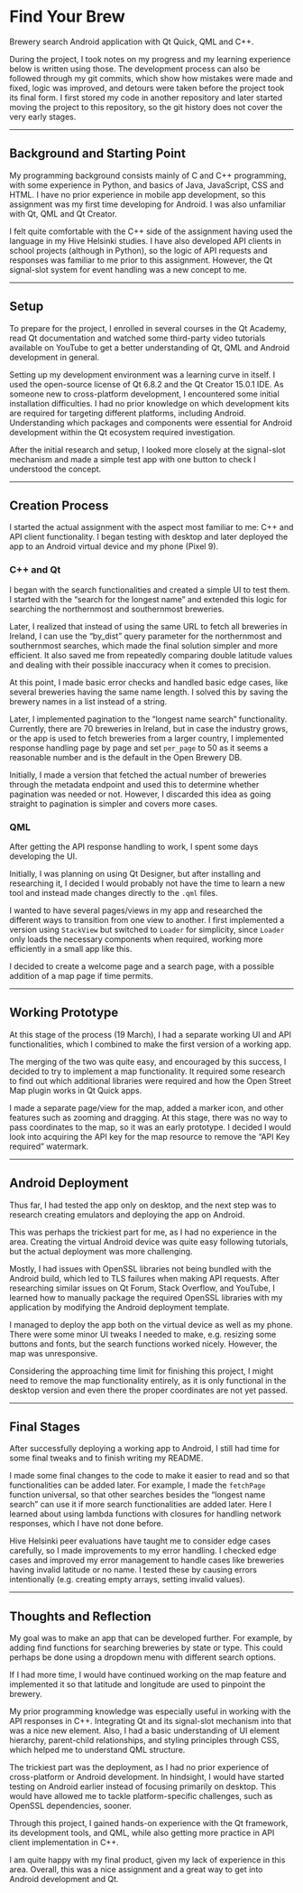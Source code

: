 # Find Your Brew

Brewery search Android application with Qt Quick, QML and C++.

During the project, I took notes on my progress and my learning experience below is written using those. The development process can also be followed through my git commits, which show how mistakes were made and fixed, logic was improved, and detours were taken before the project took its final form. I first stored my code in another repository and later started moving the project to this repository, so the git history does not cover the very early stages.

---

## **Background and Starting Point**  

My programming background consists mainly of C and C++ programming, with some experience in Python, and basics of Java, JavaScript, CSS and HTML. I have no prior experience in mobile app development, so this assignment was my first time developing for Android. I was also unfamiliar with Qt, QML and Qt Creator.  

I felt quite comfortable with the C++ side of the assignment having used the language in my Hive Helsinki studies. I have also developed API clients in school projects (although in Python), so the logic of API requests and responses was familiar to me prior to this assignment. However, the Qt signal-slot system for event handling was a new concept to me.

---

## **Setup**  

To prepare for the project, I enrolled in several courses in the Qt Academy, read Qt documentation and watched some third-party video tutorials available on YouTube to get a better understanding of Qt, QML and Android development in general.  

Setting up my development environment was a learning curve in itself. I used the open-source license of Qt 6.8.2 and the Qt Creator 15.0.1 IDE. As someone new to cross-platform development, I encountered some initial installation difficulties. I had no prior knowledge on which development kits are required for targeting different platforms, including Android. Understanding which packages and components were essential for Android development within the Qt ecosystem required investigation.  

After the initial research and setup, I looked more closely at the signal-slot mechanism and made a simple test app with one button to check I understood the concept.

---

## **Creation Process**  

I started the actual assignment with the aspect most familiar to me: C++ and API client functionality. I began testing with desktop and later deployed the app to an Android virtual device and my phone (Pixel 9).  

### **C++ and Qt**  

I began with the search functionalities and created a simple UI to test them. I started with the “search for the longest name” and extended this logic for searching the northernmost and southernmost breweries.  

Later, I realized that instead of using the same URL to fetch all breweries in Ireland, I can use the “by_dist” query parameter for the northernmost and southernmost searches, which made the final solution simpler and more efficient. It also saved me from repeatedly comparing double latitude values and dealing with their possible inaccuracy when it comes to precision.  

At this point, I made basic error checks and handled basic edge cases, like several breweries having the same name length. I solved this by saving the brewery names in a list instead of a string.  

Later, I implemented pagination to the “longest name search” functionality. Currently, there are 70 breweries in Ireland, but in case the industry grows, or the app is used to fetch breweries from a larger country, I implemented response handling page by page and set `per_page` to 50 as it seems a reasonable number and is the default in the Open Brewery DB.  

Initially, I made a version that fetched the actual number of breweries through the metadata endpoint and used this to determine whether pagination was needed or not. However, I discarded this idea as going straight to pagination is simpler and covers more cases.  

### **QML**  

After getting the API response handling to work, I spent some days developing the UI.  

Initially, I was planning on using Qt Designer, but after installing and researching it, I decided I would probably not have the time to learn a new tool and instead made changes directly to the `.qml` files.  

I wanted to have several pages/views in my app and researched the different ways to transition from one view to another. I first implemented a version using `StackView` but switched to `Loader` for simplicity, since `Loader` only loads the necessary components when required, working more efficiently in a small app like this.  

I decided to create a welcome page and a search page, with a possible addition of a map page if time permits.

---

## **Working Prototype**  

At this stage of the process (19 March), I had a separate working UI and API functionalities, which I combined to make the first version of a working app.  

The merging of the two was quite easy, and encouraged by this success, I decided to try to implement a map functionality. It required some research to find out which additional libraries were required and how the Open Street Map plugin works in Qt Quick apps.  

I made a separate page/view for the map, added a marker icon, and other features such as zooming and dragging. At this stage, there was no way to pass coordinates to the map, so it was an early prototype. I decided I would look into acquiring the API key for the map resource to remove the “API Key required” watermark.

---

## **Android Deployment**  

Thus far, I had tested the app only on desktop, and the next step was to research creating emulators and deploying the app on Android.  

This was perhaps the trickiest part for me, as I had no experience in the area. Creating the virtual Android device was quite easy following tutorials, but the actual deployment was more challenging.  

Mostly, I had issues with OpenSSL libraries not being bundled with the Android build, which led to TLS failures when making API requests. After researching similar issues on Qt Forum, Stack Overflow, and YouTube, I learned how to manually package the required OpenSSL libraries with my application by modifying the Android deployment template.  

I managed to deploy the app both on the virtual device as well as my phone. There were some minor UI tweaks I needed to make, e.g. resizing some buttons and fonts, but the search functions worked nicely. However, the map was unresponsive.  

Considering the approaching time limit for finishing this project, I might need to remove the map functionality entirely, as it is only functional in the desktop version and even there the proper coordinates are not yet passed.

---

## **Final Stages**  

After successfully deploying a working app to Android, I still had time for some final tweaks and to finish writing my README.  

I made some final changes to the code to make it easier to read and so that functionalities can be added later. For example, I made the `fetchPage` function universal, so that other searches besides the “longest name search” can use it if more search functionalities are added later. Here I learned about using lambda functions with closures for handling network responses, which I have not done before.

Hive Helsinki peer evaluations have taught me to consider edge cases carefully, so I made improvements to my error handling. I checked edge cases and improved my error management to handle cases like breweries having invalid latitude or no name. I tested these by causing errors intentionally (e.g. creating empty arrays, setting invalid values).

---

## **Thoughts and Reflection**  

My goal was to make an app that can be developed further. For example, by adding find functions for searching breweries by state or type. This could perhaps be done using a dropdown menu with different search options.  

If I had more time, I would have continued working on the map feature and implemented it so that latitude and longitude are used to pinpoint the brewery.  

My prior programming knowledge was especially useful in working with the API responses in C++. Integrating Qt and its signal-slot mechanism into that was a nice new element. Also, I had a basic understanding of UI element hierarchy, parent-child relationships, and styling principles through CSS, which helped me to understand QML structure.  

The trickiest part was the deployment, as I had no prior experience of cross-platform or Android development. In hindsight, I would have started testing on Android earlier instead of focusing primarily on desktop. This would have allowed me to tackle platform-specific challenges, such as OpenSSL dependencies, sooner.  

Through this project, I gained hands-on experience with the Qt framework, its development tools, and QML, while also getting more practice in API client implementation in C++.  

I am quite happy with my final product, given my lack of experience in this area. Overall, this was a nice assignment and a great way to get into Android development and Qt.


